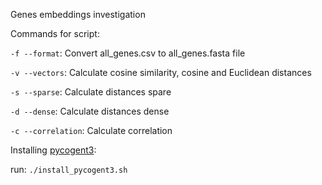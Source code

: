 Genes embeddings investigation

Commands for script:

`-f --format`: Convert all_genes.csv to all_genes.fasta file

`-v --vectors`: Calculate cosine similarity, cosine and Euclidean distances

`-s --sparse`: Calculate distances spare

`-d --dense`: Calculate distances dense

`-c --correlation`: Calculate correlation

Installing [pycogent3](https://cogent3.readthedocs.io/en/latest/install.html):

run: `./install_pycogent3.sh`